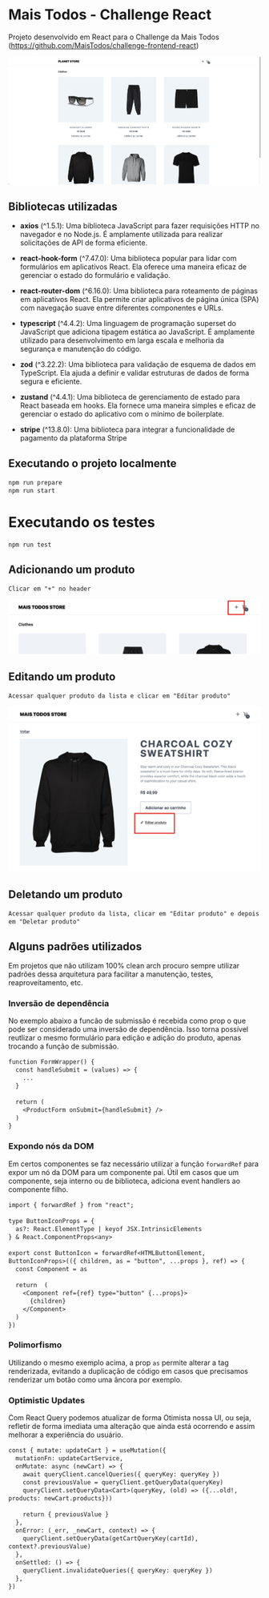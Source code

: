 # Mais Todos - Challenge React

Projeto desenvolvido em React para o Challenge da Mais Todos (https://github.com/MaisTodos/challenge-frontend-react)

![mais todos store](https://github.com/cslz4/mais-todos-challenge/blob/main/assets/store.png?raw=true)

## Bibliotecas utilizadas

- **axios** (^1.5.1): Uma biblioteca JavaScript para fazer requisições HTTP no navegador e no Node.js. É amplamente utilizada para realizar solicitações de API de forma eficiente.

- **react-hook-form** (^7.47.0): Uma biblioteca popular para lidar com formulários em aplicativos React. Ela oferece uma maneira eficaz de gerenciar o estado do formulário e validação.

- **react-router-dom** (^6.16.0): Uma biblioteca para roteamento de páginas em aplicativos React. Ela permite criar aplicativos de página única (SPA) com navegação suave entre diferentes componentes e URLs.

- **typescript** (^4.4.2): Uma linguagem de programação superset do JavaScript que adiciona tipagem estática ao JavaScript. É amplamente utilizado para desenvolvimento em larga escala e melhoria da segurança e manutenção do código.

- **zod** (^3.22.2): Uma biblioteca para validação de esquema de dados em TypeScript. Ela ajuda a definir e validar estruturas de dados de forma segura e eficiente.

- **zustand** (^4.4.1): Uma biblioteca de gerenciamento de estado para React baseada em hooks. Ela fornece uma maneira simples e eficaz de gerenciar o estado do aplicativo com o mínimo de boilerplate.

- **stripe** (^13.8.0): Uma biblioteca para integrar a funcionalidade de pagamento da plataforma Stripe

## Executando o projeto localmente

```
npm run prepare
npm run start
```

# Executando os testes
```
npm run test
```

## Adicionando um produto
```
Clicar em "+" no header
```
![adicionar produto](https://github.com/cslz4/mais-todos-challenge/blob/main/assets/add-product.png?raw=true)
## Editando um produto
```
Acessar qualquer produto da lista e clicar em "Editar produto"
```
![editar produto](https://github.com/cslz4/mais-todos-challenge/blob/main/assets/edit-product.png?raw=true)

## Deletando um produto
```
Acessar qualquer produto da lista, clicar em "Editar produto" e depois em "Deletar produto"
```

## Alguns padrões utilizados
Em projetos que não utilizam 100% clean arch procuro sempre utilizar padrões dessa arquitetura para facilitar a manutenção, testes, reaproveitamento, etc.

### Inversão de dependência
No exemplo abaixo a funcão de submissão é recebida como prop o que pode ser considerado uma inversão de dependência. Isso torna possível reutlizar o mesmo formulário para edição e adição do produto, apenas trocando a função de submissão.
```tsx
function FormWrapper() {
  const handleSubmit = (values) => {
    ...
  }

  return (
    <ProductForm onSubmit={handleSubmit} />
  )
}
```
### Expondo nós da DOM
Em certos componentes se faz necessário utilizar a função ``forwardRef`` para expor um nó da DOM para um componente pai. Útil em casos que um componente, seja interno ou de biblioteca, adiciona event handlers ao componente filho.

```tsx
import { forwardRef } from "react";

type ButtonIconProps = {
  as?: React.ElementType | keyof JSX.IntrinsicElements
} & React.ComponentProps<any>

export const ButtonIcon = forwardRef<HTMLButtonElement, ButtonIconProps>(({ children, as = "button", ...props }, ref) => {
  const Component = as

  return  (
    <Component ref={ref} type="button" {...props}>
      {children}
    </Component>
  )     
})
```

### Polimorfismo
Utilizando o mesmo exemplo acima, a prop ``as`` permite alterar a tag renderizada, evitando a duplicação de código em casos que precisamos renderizar um botão como uma âncora por exemplo.

### Optimistic Updates
Com React Query podemos atualizar de forma Otimista nossa UI, ou seja, refletir de forma imediata uma alteração que ainda está ocorrendo e assim melhorar a experiência do usuário.
```tsx
const { mutate: updateCart } = useMutation({
  mutationFn: updateCartService,
  onMutate: async (newCart) => {
    await queryClient.cancelQueries({ queryKey: queryKey })
    const previousValue = queryClient.getQueryData(queryKey)
    queryClient.setQueryData<Cart>(queryKey, (old) => ({...old!, products: newCart.products}))

    return { previousValue }
  },
  onError: (_err, _newCart, context) => {
    queryClient.setQueryData(getCartQueryKey(cartId), context?.previousValue)
  },
  onSettled: () => {
    queryClient.invalidateQueries({ queryKey: queryKey })
  },
})
```
